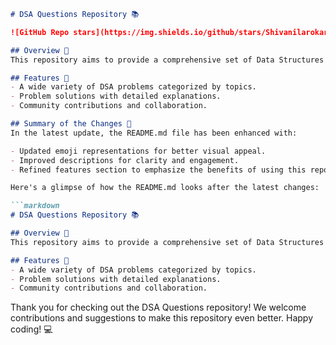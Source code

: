 ```markdown
# DSA Questions Repository 📚

![GitHub Repo stars](https://img.shields.io/github/stars/Shivanilarokar/DSA-Questions-) ![GitHub forks](https://img.shields.io/github/forks/Shivanilarokar/DSA-Questions-) ![License](https://img.shields.io/badge/license-MIT-blue)

## Overview 🌟
This repository aims to provide a comprehensive set of Data Structures and Algorithms (DSA) questions that can help developers enhance their problem-solving skills and prepare for technical interviews. The collection is suitable for beginners as well as experienced programmers looking to brush up on their skills.

## Features 🚀
- A wide variety of DSA problems categorized by topics.
- Problem solutions with detailed explanations.
- Community contributions and collaboration.

## Summary of the Changes 📝
In the latest update, the README.md file has been enhanced with:

- Updated emoji representations for better visual appeal.
- Improved descriptions for clarity and engagement.
- Refined features section to emphasize the benefits of using this repository.

Here's a glimpse of how the README.md looks after the latest changes:

```markdown
# DSA Questions Repository 📚

## Overview 🌟
This repository aims to provide a comprehensive set of Data Structures and Algorithms (DSA) questions...

## Features 🚀
- A wide variety of DSA problems categorized by topics.
- Problem solutions with detailed explanations.
- Community contributions and collaboration.
```

Thank you for checking out the DSA Questions repository! We welcome contributions and suggestions to make this repository even better. Happy coding! 💻
```